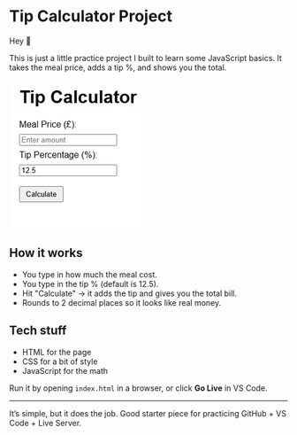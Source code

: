 # Tip Calculator Project

Hey 👋 

This is just a little practice project I built to learn some JavaScript basics.
It takes the meal price, adds a tip %, and shows you the total.

![Screenshot of Tip Calculator](./screenshot.png)

## How it works
- You type in how much the meal cost.
- You type in the tip % (default is 12.5).
- Hit "Calculate" → it adds the tip and gives you the total bill.
- Rounds to 2 decimal places so it looks like real money.

## Tech stuff
- HTML for the page
- CSS for a bit of style
- JavaScript for the math

Run it by opening `index.html` in a browser, or click **Go Live** in VS Code.

---

It’s simple, but it does the job. Good starter piece for practicing GitHub + VS Code + Live Server.
